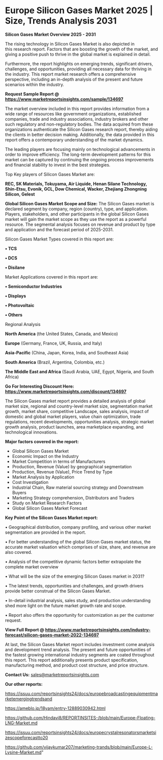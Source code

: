 # Europe Silicon Gases Market 2025 | Size, Trends Analysis 2031

<Strong> Silicon Gases Market Overview 2025 - 2031</strong>

The rising technology in Silicon Gases Market is also depicted in this research report. Factors that are boosting the growth of the market, and giving a positive push to thrive in the global market is explained in detail.

Furthermore, the report highlights on emerging trends, significant drivers, challenges, and opportunities, providing all necessary data for thriving in the industry. This report market research offers a comprehensive perspective, including an in-depth analysis of the present and future scenarios within the industry.

<strong>Request Sample Report @ <a href=https://www.marketreportsinsights.com/sample/134697>https://www.marketreportsinsights.com/sample/134697</a></strong>

The market overview included in this report provides information from a wide range of resources like government organizations, established companies, trade and industry associations, industry brokers and other such regulatory and non-regulatory bodies. The data acquired from these organizations authenticate the Silicon Gases research report, thereby aiding the clients in better decision making. Additionally, the data provided in this report offers a contemporary understanding of the market dynamics.

The leading players are focusing mainly on technological advancements in order to improve efficiency. The long-term development patterns for this market can be captured by continuing the ongoing process improvements and financial stability to invest in the best strategies.

Top Key players of Silicon Gases Market are:

<strong>REC, SK Materials, Tokuyama, Air Liquide, Henan Silane Technology, Shin-Etsu, Evonik, GCL, Dow Chemical, Wacker, Zhejiang Zhongning Silicon, Gelest</strong>

<strong><b>Global Silicon Gases Market Scope and Size:</b></strong>
The Silicon Gases market is declared segment by company, region (country), type, and application. Players, stakeholders, and other participants in the global Silicon Gases market will gain the market scope as they use the report as a powerful resource. The segmental analysis focuses on revenue and product by type and application and the forecast period of 2025-2031.

Silicon Gases Market Types covered in this report are:

<strong>• TCS

• DCS

• Disilane</strong>

Market Applications covered in this report are:

<strong>• Semiconductor Industries

• Displays

• Photovoltaic

• Others</strong> 

Regional Analysis

<strong>North America</strong> (the United States, Canada, and Mexico)

<strong>Europe</strong> (Germany, France, UK, Russia, and Italy)

<strong>Asia-Pacific</strong> (China, Japan, Korea, India, and Southeast Asia)

<strong>South America</strong> (Brazil, Argentina, Colombia, etc.)

<strong>The Middle East and Africa</strong> (Saudi Arabia, UAE, Egypt, Nigeria, and South Africa)

<strong>Go For Interesting Discount Here: <a href=https://www.marketreportsinsights.com/discount/134697>https://www.marketreportsinsights.com/discount/134697</a></strong>

The Silicon Gases market report provides a detailed analysis of global market size, regional and country-level market size, segmentation market growth, market share, competitive Landscape, sales analysis, impact of domestic and global market players, value chain optimization, trade regulations, recent developments, opportunities analysis, strategic market growth analysis, product launches, area marketplace expanding, and technological innovations.

<strong><b>Major factors covered in the report:</b></strong>
<ul>
  <li>Global Silicon Gases Market </li>
  <li>Economic Impact on the Industry</li>
  <li>Market Competition in terms of Manufacturers</li>
  <li>Production, Revenue (Value) by geographical segmentation</li>
  <li>Production, Revenue (Value), Price Trend by Type</li>
  <li>Market Analysis by Application</li>
  <li>Cost Investigation</li>
  <li>Industrial Chain, Raw material sourcing strategy and Downstream Buyers</li>
  <li>Marketing Strategy comprehension, Distributors and Traders</li>
  <li>Study on Market Research Factors</li>
  <li>Global Silicon Gases Market Forecast</li>
</ul>

<strong><b>Key Point of the Silicon Gases Market report:</b></strong>

• Geographical distribution, company profiling, and various other market segmentation are provided in the report.

• For better understanding of the global Silicon Gases market status, the accurate market valuation which comprises of size, share, and revenue are also covered.

• Analysis of the competitive dynamic factors better extrapolate the complete market overview

• What will be the size of the emerging Silicon Gases market in 2031?

• The latest trends, opportunities and challenges, and growth drivers provide better construal of the Silicon Gases Market.

• In-detail industrial analysis, sales study, and production understanding shed more light on the future market growth rate and scope.

• Report also offers the opportunity for customization as per the customer request.

<strong><b>View Full Report @ <a href=https://www.marketreportsinsights.com/industry-forecast/silicon-gases-market-2022-134697>https://www.marketreportsinsights.com/industry-forecast/silicon-gases-market-2022-134697</a></b></strong>


At last, the Silicon Gases Market report includes investment come analysis and development trend analysis. The present and future opportunities of the fastest growing international industry segments are coated throughout this report. This report additionally presents product specification, manufacturing method, and product cost structure, and price structure.

<strong>Contact Us:</strong>
sales@marketreportsinsights.com

<strong>Our other reports:</strong>

<a href=https://issuu.com/reportsinsights24/docs/europebroadcastingequipmentmarketemergingtrendsand>https://issuu.com/reportsinsights24/docs/europebroadcastingequipmentmarketemergingtrendsand</a>

<a href=https://ameblo.jp/18yam/entry-12889030942.html>https://ameblo.jp/18yam/entry-12889030942.html</a>

<a href=https://github.com/Hindavi8/REPORTINSITES-/blob/main/Europe-Floating-LNG-Market.md>https://github.com/Hindavi8/REPORTINSITES-/blob/main/Europe-Floating-LNG-Market.md</a>

<a href=https://issuu.com/reportsinsights24/docs/europecrystalresonatorsmarketsizescopeforecastto20>https://issuu.com/reportsinsights24/docs/europecrystalresonatorsmarketsizescopeforecastto20</a>

<a href=https://github.com/vijaykumar207/marketing-trands/blob/main/Europe-L-Lysine-Market.md>https://github.com/vijaykumar207/marketing-trands/blob/main/Europe-L-Lysine-Market.md</a>"

